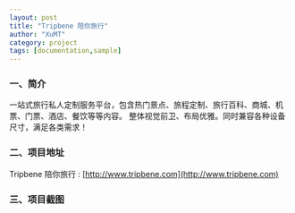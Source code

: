 ```yaml
---
layout: post
title: "Tripbene 陪你旅行"
author: "XuMT"
category: project
tags: [documentation,sample]
---
```


### 一、简介

一站式旅行私人定制服务平台，包含热门景点、旅程定制、旅行百科、商城、机票、门票、酒店、餐饮等等内容。
整体视觉前卫、布局优雅。同时兼容各种设备尺寸，满足各类需求！

### 二、项目地址

Tripbene 陪你旅行 : [http://www.tripbene.com](http://www.tripbene.com)

### 三、项目截图

<img src="http://ozc5dgoun.bkt.clouddn.com/tb1.jpg" alt="">
<img src="http://ozc5dgoun.bkt.clouddn.com/tb2.jpg" alt="">
<img src="http://ozc5dgoun.bkt.clouddn.com/tb3.jpg" alt="">
<img src="http://ozc5dgoun.bkt.clouddn.com/tb4.jpg" alt="">